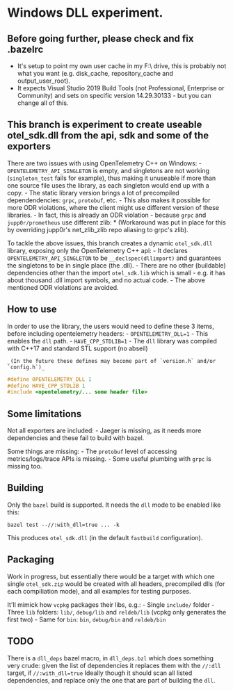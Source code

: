 # Windows DLL experiment.

## Before going further, please check and fix .bazelrc

- It's setup to point my own user cache in my F:\ drive, this is probably not what you want (e.g. disk_cache, repository_cache and output_user_root).
- It expects Visual Studio 2019 Build Tools (not Professional, Enterprise or Community) and sets on specific version 14.29.30133 - but you can change all of this.

## This branch is experiment to create useable otel_sdk.dll from the api, sdk and some of the exporters

There are two issues with using OpenTelemetry C++ on Windows:
    - `OPENTELEMETRY_API_SINGLETON` is empty, and singletons are not working (`singleton_test` fails for example), thus making it unuseable if more than one source file uses the library, as each singleton would end up with a copy.
    - The static library version brings a lot of precompiled dependendencies: `grpc`, `protobuf`, etc. 
    - This also makes it possible for more ODR violations, where the client might use different version of these libraries.
    - In fact, this is already an ODR violation - because `grpc` and `jupp0r/prometheus` use different zlib:
        * (Workaround was put in place for this by overriding jupp0r's net_zlib_zlib repo aliasing to grpc's zlib).

To tackle the above issues, this branch creates a dynamic `otel_sdk.dll` library, exposing only the OpenTelemetry C++ api:
    - It declares `OPENTELEMETRY_API_SINGLETON` to be `__declspec(dllimport)` and guarantees the singletons to be in single place (the .dll).
    - There are no other (buildable) dependencies other than the import `otel_sdk.lib` which is small - e.g. it has about thousand .dll import symbols, and no actual code.
    - The above mentioned ODR violations are avoided.

## How to use

In order to use the library, the users would need to define these 3 items, before including opentelemetry headers:
    - `OPENTELEMETRY_DLL=1` - This enables the `dll` path.
    - `HAVE_CPP_STDLIB=1` - The `dll` library was compiled with C++17 and standard STL support (no abseil)

    _(In the future these defines may become part of `version.h` and/or `config.h`)_

```C++
#define OPENTELEMETRY_DLL 1
#define HAVE_CPP_STDLIB 1
#include <opentelemetry/... some header file>
```

## Some limitations

Not all exporters are included:
    - Jaeger is missing, as it needs more dependencies and these fail to build with bazel.

Some things are missing:
    - The `protobuf` level of accessing metrics/logs/trace APIs is missing.
    - Some useful plumbing with `grpc` is missing too.

## Building

Only the `bazel` build is supported. It needs the `dll` mode to be enabled like this:

```
bazel test --//:with_dll=true ... -k
```

This produces `otel_sdk.dll` (in the default `fastbuild` configuration).

## Packaging

Work in progress, but essentially there would be a target with which one single `otel_sdk.zip` would be created with
all headers, precompiled dlls (for each compiliation mode), and all examples for testing purposes.

It'll mimick how `vcpkg` packages their libs, e.g.:
    - Single `include/` folder
    - Three `lib` folders: `lib/`, `debug/lib` and `reldeb/lib` (vcpkg only generates the first two)
    - Same for `bin`: `bin`, `debug/bin` and `reldeb/bin`

## TODO

There is a `dll_deps` bazel macro, in `dll_deps.bzl` which does something very crude: given the list of dependencies it replaces them with the `//:dll` target, if `//:with_dll=true`
Ideally though it should scan all listed dependencies, and replace only the one that are part of building the `dll`.